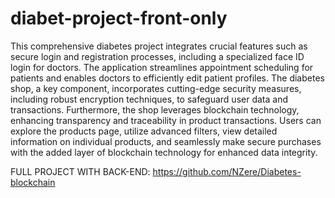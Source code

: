 # diabet-project-front-only

This comprehensive diabetes project integrates crucial features such as secure login and registration processes, including a specialized face ID login for doctors. 
The application streamlines appointment scheduling for patients and enables doctors to efficiently edit patient profiles. 
The diabetes shop, a key component, incorporates cutting-edge security measures, including robust encryption techniques, to safeguard user data and transactions. 
Furthermore, the shop leverages blockchain technology, enhancing transparency and traceability in product transactions. 
Users can explore the products page, utilize advanced filters, view detailed information on individual products, 
and seamlessly make secure purchases with the added layer of blockchain technology for enhanced data integrity.


FULL PROJECT WITH BACK-END: https://github.com/NZere/Diabetes-blockchain
